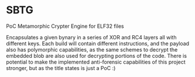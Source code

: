 # SBTG
PoC Metamorphic Crypter Engine for ELF32 files

Encapsulates a given bynary in a series of XOR and RC4 layers all with different keys.
Each build will contain different instructions, and the payload also has polymorphic capabilities, as the same schemes to decrypt the embedded blob are also used for decrypting portions of the code.
There is potential to make the implemented anti-forensic capabilities of this project stronger, but as the title states is just a PoC :)
